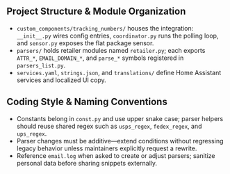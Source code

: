 ## Project Structure & Module Organization
- `custom_components/tracking_numbers/` houses the integration: `__init__.py` wires config entries, `coordinator.py` runs the polling loop, and `sensor.py` exposes the flat package sensor.
- `parsers/` holds retailer modules named `retailer.py`; each exports `ATTR_*`, `EMAIL_DOMAIN_*`, and `parse_*` symbols registered in `parsers_list.py`.
- `services.yaml`, `strings.json`, and `translations/` define Home Assistant services and localized UI copy.

## Coding Style & Naming Conventions
- Constants belong in `const.py` and use upper snake case; parser helpers should reuse shared regex such as `usps_regex`, `fedex_regex`, and `ups_regex`.
- Parser changes must be additive—extend conditions without regressing legacy behavior unless maintainers explicitly request a rewrite.
- Reference `email.log` when asked to create or adjust parsers; sanitize personal data before sharing snippets externally.